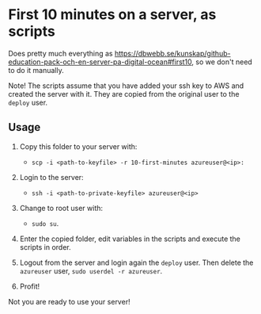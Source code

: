 
First 10 minutes on a server, as scripts
==========================================

Does pretty much everything as https://dbwebb.se/kunskap/github-education-pack-och-en-server-pa-digital-ocean#first10, so we don't need to do it manually.

Note! The scripts assume that you have added your ssh key to AWS and created the server with it. They are copied from the original user to the `deploy` user.



## Usage

1. Copy this folder to your server with:
    - `scp -i <path-to-keyfile> -r 10-first-minutes azureuser@<ip>:`

3. Login to the server:
    - `ssh -i <path-to-private-keyfile> azureuser@<ip>`

4. Change to root user with:
    - `sudo su`.

5. Enter the copied folder, edit variables in the scripts and execute the scripts in order.

6. Logout from the server and login again the `deploy` user. Then delete the `azureuser` user, `sudo userdel -r azureuser`.

7.  Profit!

Not you are ready to use your server!
